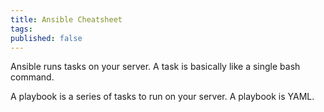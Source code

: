 ```yaml
---
title: Ansible Cheatsheet
tags:
published: false
---
```


Ansible runs tasks on your server. A task is basically like a single bash command.

A playbook is a series of tasks to run on your server. A playbook is YAML.